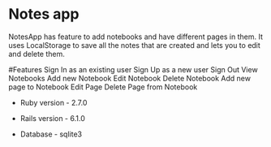 # Notes app

NotesApp has feature to add notebooks and have different pages in them. It uses LocalStorage to save all the notes that are created and lets you to edit and delete them.

#Features
Sign In as an existing user
Sign Up as a new user
Sign Out
View Notebooks
Add new Notebook
Edit Notebook
Delete Notebook
Add new page to Notebook
Edit Page
Delete Page from Notebook


* Ruby version - 2.7.0

* Rails version - 6.1.0

* Database - sqlite3

